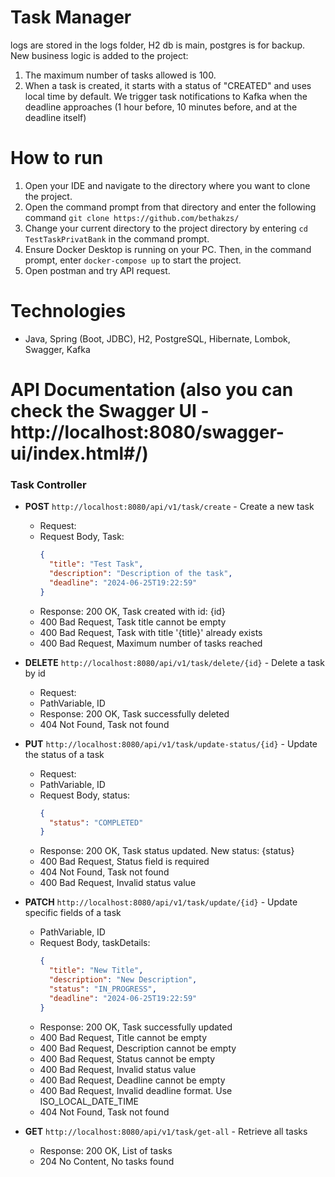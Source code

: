 # Task Manager
logs are stored in the logs folder, H2 db is main, postgres is for backup. New business logic is added to the project:
1. The maximum number of tasks allowed is 100.
2. When a task is created, it starts with a status of "CREATED" and uses local time by default. We trigger task notifications to Kafka when the deadline approaches (1 hour before, 10 minutes before, and at the deadline itself)

# **How to run**
1. Open your IDE and navigate to the directory where you want to clone the project.
2. Open the command prompt from that directory and enter the following command
   ```git clone https://github.com/bethakzs/```
3. Change your current directory to the project directory by entering ```cd TestTaskPrivatBank``` in the command prompt.
4. Ensure Docker Desktop is running on your PC. Then, in the command prompt, enter ```docker-compose up``` to start the project.
5. Open postman and try API request.

# **Technologies**
- Java, Spring (Boot, JDBC), H2, PostgreSQL, Hibernate, Lombok, Swagger, Kafka

# **API Documentation** (also you can check the Swagger UI - http://localhost:8080/swagger-ui/index.html#/)

### **Task Controller**

- **POST** `http://localhost:8080/api/v1/task/create` - Create a new task
    - Request:
    - Request Body, Task:
      ```json
      {
        "title": "Test Task",
        "description": "Description of the task",
        "deadline": "2024-06-25T19:22:59"
      }
      ```
    - Response: 200 OK, Task created with id: {id}
    - 400 Bad Request, Task title cannot be empty
    - 400 Bad Request, Task with title '{title}' already exists
    - 400 Bad Request, Maximum number of tasks reached


- **DELETE** `http://localhost:8080/api/v1/task/delete/{id}` - Delete a task by id
    - Request:
    - PathVariable, ID
    - Response: 200 OK, Task successfully deleted
    - 404 Not Found, Task not found


- **PUT** `http://localhost:8080/api/v1/task/update-status/{id}` - Update the status of a task
    - Request:
    - PathVariable, ID
    - Request Body, status:
      ```json
      {
        "status": "COMPLETED"
      }
        ```
    - Response: 200 OK, Task status updated. New status: {status}
    - 400 Bad Request, Status field is required
    - 404 Not Found, Task not found
    - 400 Bad Request, Invalid status value
     

- **PATCH** `http://localhost:8080/api/v1/task/update/{id}` - Update specific fields of a task
    - PathVariable, ID
    - Request Body, taskDetails:
      ```json
      {
        "title": "New Title",
        "description": "New Description",
        "status": "IN_PROGRESS",
        "deadline": "2024-06-25T19:22:59"
      }
      ```
    - Response: 200 OK, Task successfully updated
    - 400 Bad Request, Title cannot be empty
    - 400 Bad Request, Description cannot be empty
    - 400 Bad Request, Status cannot be empty
    - 400 Bad Request, Invalid status value
    - 400 Bad Request, Deadline cannot be empty
    - 400 Bad Request, Invalid deadline format. Use ISO_LOCAL_DATE_TIME
    - 404 Not Found, Task not found


- **GET** `http://localhost:8080/api/v1/task/get-all` - Retrieve all tasks
    - Response: 200 OK, List of tasks
    - 204 No Content, No tasks found

